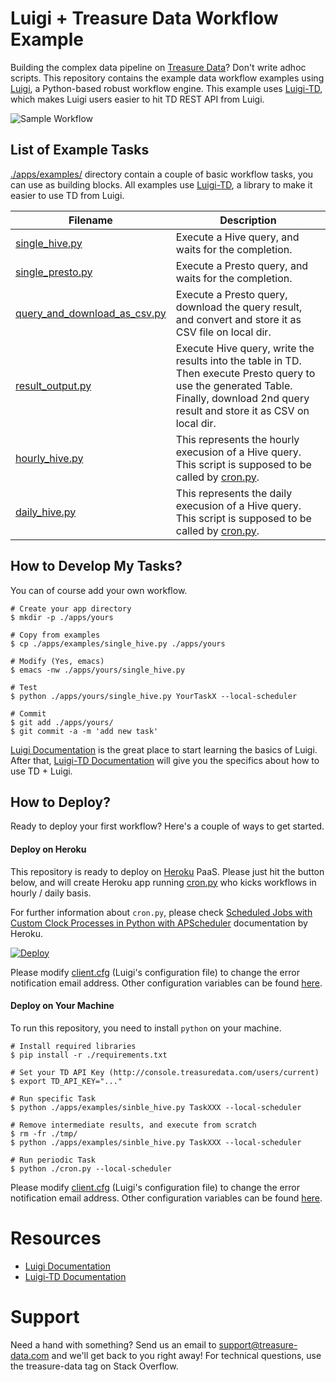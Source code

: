 # Luigi + Treasure Data Workflow Example

Building the complex data pipeline on [Treasure Data](http://www.treasuredata.com/)? Don't write adhoc scripts. This repository contains the example data workflow examples using [Luigi](http://luigi.readthedocs.org/en/latest/), a Python-based robust workflow engine. This example uses [Luigi-TD](https://github.com/treasure-data/luigi-td), which makes Luigi users easier to hit TD REST API from Luigi.

![Sample Workflow](http://i.gyazo.com/ccdea082b7f011b961d10a0b043618d5.png)

## List of Example Tasks

[./apps/examples/](https://github.com/treasure-data/luigi-td-example/tree/master/apps/examples) directory contain a couple of basic workflow tasks, you can use as building blocks. All examples use [Luigi-TD](https://github.com/treasure-data/luigi-td), a library to make it easier to use TD from Luigi.

Filename  | Description
------------- | -------------
[single_hive.py](https://github.com/treasure-data/luigi-td-example/blob/master/apps/examples/single_hive.py)|Execute a Hive query, and waits for the completion.
[single_presto.py](https://github.com/treasure-data/luigi-td-example/blob/master/apps/examples/single_presto.py)|Execute a Presto query, and waits for the completion.
[query_and_download_as_csv.py](https://github.com/treasure-data/luigi-td-example/blob/master/apps/examples/query_and_download_as_csv.py)|Execute a Presto query, download the query result, and convert and store it as CSV file on local dir.
[result_output.py](https://github.com/treasure-data/luigi-td-example/blob/master/apps/examples/result_output.py)|Execute Hive query, write the results into the table in TD. Then execute Presto query to use the generated Table. Finally, download 2nd query result and store it as CSV on local dir.
[hourly_hive.py](https://github.com/treasure-data/luigi-td-example/blob/master/apps/examples/hourly_hive.py)|This represents the hourly execusion of a Hive query. This script is supposed to be called by [cron.py](https://github.com/treasure-data/luigi-td-example/blob/master/cron.py).
[daily_hive.py](https://github.com/treasure-data/luigi-td-example/blob/master/apps/examples/daily_hive.py)|This represents the daily execusion of a Hive query. This script is supposed to be called by [cron.py](https://github.com/treasure-data/luigi-td-example/blob/master/cron.py).

## How to Develop My Tasks?

You can of course add your own workflow.


    # Create your app directory
    $ mkdir -p ./apps/yours
    
    # Copy from examples
    $ cp ./apps/examples/single_hive.py ./apps/yours
    
    # Modify (Yes, emacs)
    $ emacs -nw ./apps/yours/single_hive.py
    
    # Test
    $ python ./apps/yours/single_hive.py YourTaskX --local-scheduler
    
    # Commit
    $ git add ./apps/yours/
    $ git commit -a -m 'add new task'

[Luigi Documentation](http://luigi.readthedocs.org/en/latest/) is the great place to start learning the basics of Luigi. After that, [Luigi-TD Documentation](http://luigi-td.readthedocs.org/en/latest/gettingstarted.html) will give you the specifics about how to use TD + Luigi.

## How to Deploy?

Ready to deploy your first workflow? Here's a couple of ways to get started.

#### Deploy on Heroku

This repository is ready to deploy on [Heroku](http://www.heroku.com/) PaaS. Please just hit the button below, and will create Heroku app running [cron.py](https://github.com/treasure-data/luigi-td-example/blob/master/cron.py) who kicks workflows in hourly / daily basis.

For further information about `cron.py`, please check [Scheduled Jobs with Custom Clock Processes in Python with APScheduler](https://devcenter.heroku.com/articles/clock-processes-python) documentation by Heroku.

[![Deploy](https://www.herokucdn.com/deploy/button.png)](https://heroku.com/deploy)

Please modify [client.cfg](https://github.com/treasure-data/luigi-td-example/blob/master/client.cfg) (Luigi's configuration file) to change the error notification email address. Other configuration variables can be found [here](http://luigi.readthedocs.org/en/latest/configuration.html).

#### Deploy on Your Machine

To run this repository, you need to install `python` on your machine.

    # Install required libraries
    $ pip install -r ./requirements.txt
    
    # Set your TD API Key (http://console.treasuredata.com/users/current)
    $ export TD_API_KEY="..."
    
    # Run specific Task
    $ python ./apps/examples/sinble_hive.py TaskXXX --local-scheduler
    
    # Remove intermediate results, and execute from scratch
    $ rm -fr ./tmp/
    $ python ./apps/examples/sinble_hive.py TaskXXX --local-scheduler
    
    # Run periodic Task
    $ python ./cron.py --local-scheduler

Please modify [client.cfg](https://github.com/treasure-data/luigi-td-example/blob/master/client.cfg) (Luigi's configuration file) to change the error notification email address. Other configuration variables can be found [here](http://luigi.readthedocs.org/en/latest/configuration.html).

# Resources

- [Luigi Documentation](http://luigi.readthedocs.org/en/latest/)
- [Luigi-TD Documentation](http://luigi-td.readthedocs.org/en/latest/gettingstarted.html)

# Support

Need a hand with something? Send us an email to support@treasure-data.com and we'll get back to you right away! For technical questions, use the treasure-data tag on Stack Overflow.
